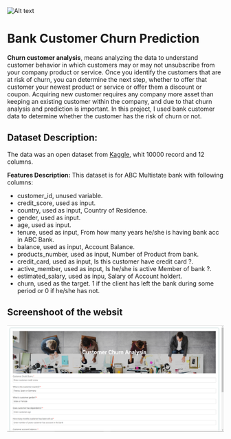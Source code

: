 
<img title="a title" alt="Alt text" src="https://learn.g2.com/hubfs/Customer%20Retention%20Marketing.png"> 

# **Bank Customer Churn Prediction**

**Churn customer analysis**, means analyzing the data to understand customer behavior in which customers may or may not unsubscribe from your company product or service. Once you identify the customers that are at risk of churn, you can determine the next step, whether to offer that customer your newest product or service or offer them a discount or coupon. Acquiring new customer requires any company more asset than keeping an existing customer within the company, and due to that churn analysis and prediction is important. In this project, I used bank customer data to determine whether the customer has the risk of churn or not.


## **Dataset Description:**

The data was an open dataset from [Kaggle](https://www.kaggle.com/datasets/gauravtopre/bank-customer-churn-dataset),
whit 10000 record and 12 columns.


**Features Description:**
This dataset is for ABC Multistate bank with following columns:
- customer_id, unused variable.
- credit_score, used as input.
- country, used as input, Country of Residence.
- gender, used as input.
- age, used as input.
- tenure, used as input, From how many years he/she is having bank acc in ABC Bank.
- balance, used as input, Account Balance.
- products_number, used as input, Number of Product from bank.
- credit_card, used as input, Is this customer have credit card ?.
- active_member, used as input, Is he/she is active Member of bank ?.
- estimated_salary, used as inpu, Salary of Account holdert.
- churn, used as the target. 1 if the client has left the bank during some period or 0 if he/she has not.

## **Screenshoot of the websit**
<img title="a title" alt="Alt text" src="WebSite-ScreenShoot.PNG">
